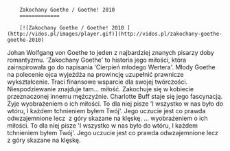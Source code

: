 
        Zakochany Goethe / Goethe! 2010 
        =============
        
        [![Zakochany Goethe / Goethe! 2010 ](http://vidos.pl/images/player.gif)](http://vidos.pl/zakochany-goethe-goethe-2010)
        
        
 Johan Wolfgang von Goethe to jeden z najbardziej znanych pisarzy doby romantyzmu. 'Zakochany Goethe' to historia jego miłości, która zainspirowała go do napisania 'Cierpień młodego Wertera'. Młody Goethe na polecenie ojca wyjeżdża na prowincję uzupełnić prawnicze wykształcenie. Traci finansowe wsparcie dla swojej twórczości. Niespodziewanie znajduje tam... miłość. Zakochuje się w kobiecie przeznaczonej innemu mężczyźnie. Charlotte Buff staje się jego fascynacją. Żyje wyobrażeniem o ich miłości. To dla niej pisze 'I wszystko w nas było do wtóru, I każdem tchnieniem byłem Twój'. Jego uczucie jest co prawda odwzajemnione lecz  z góry skazane na klęskę.   ... wyobrażeniem o ich miłości. To dla niej pisze 'I wszystko w nas było do wtóru, I każdem tchnieniem byłem Twój'. Jego uczucie jest co prawda odwzajemnione lecz  z góry skazane na klęskę.
    